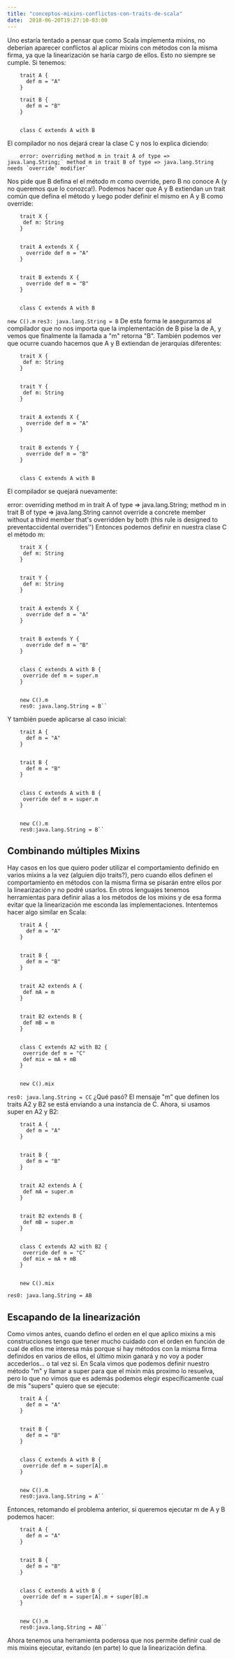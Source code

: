 ```yaml
---
title: "conceptos-mixins-conflictos-con-traits-de-scala"
date:  2018-06-20T19:27:10-03:00
---
```



Uno estaría tentado a pensar que como Scala implementa mixins, no deberían aparecer conflictos al aplicar mixins con métodos con la misma firma, ya que la linearización se haría cargo de ellos. Esto no siempre se cumple.
Si tenemos:

        trait A {
          def m = "A"
        }

        trait B {
          def m = "B"
        }
        

        class C extends A with B
El compilador no nos dejará crear la clase C y nos lo explica diciendo:

        error: overriding method m in trait A of type => java.lang.String;` method m in trait B of type => java.lang.String needs `override' modifier`
Nos pide que B defina el el método m como override, pero B no conoce A (y no queremos que lo conozca!).
Podemos hacer que A y B extiendan un trait común que defina el método y luego poder definir el mismo en A y B como override:

        trait X {
         def m: String
        }


        trait A extends X {
          override def m = "A"
        }


        trait B extends X {
          override def m = "B"
        }


        class C extends A with B
        

``new C().m``
``res3: java.lang.String = B``
De esta forma le aseguramos al compilador que no nos importa que la implementación de B pise la de A, y vemos que finalmente la llamada a "m" retorna "B".
También podemos ver que ocurre cuando hacemos que A y B extiendan de jerarquías diferentes:

        trait X {
         def m: String
        }
        

        trait Y {
         def m: String
        }


        trait A extends X {
          override def m = "A"
        }


        trait B extends Y {
          override def m = "B"
        }


        class C extends A with B
El compilador se quejará nuevamente:


error: overriding method m in trait A of type => java.lang.String;
method m in trait B of type => java.lang.String cannot override a concrete member without a third member that's overridden by both (this rule is designed to preventaccidental overrides'')
Entonces podemos definir en nuestra clase C el método m:


        trait X {
         def m: String
        }


        trait Y {
         def m: String
        }


        trait A extends X {
          override def m = "A"
        }


        trait B extends Y {
          override def m = "B"
        }


        class C extends A with B {
         override def m = super.m
        }
        

        new C().m
        res0: java.lang.String = B``
Y también puede aplicarse al caso inicial:

        trait A {
          def m = "A"
        }


        trait B {
          def m = "B"
        }


        class C extends A with B {
         override def m = super.m
        }


        new C().m
        res0:java.lang.String = B``
## Combinando múltiples Mixins

Hay casos en los que quiero poder utilizar el comportamiento definido en varios mixins a la vez (alguien dijo traits?), pero cuando ellos definen el comportamiento en métodos con la misma firma se pisarán entre ellos por la linearización y no podré usarlos.
En otros lenguajes tenemos herramientas para definir alias a los métodos de los mixins y de esa forma evitar que la linearización me esconda las implementaciones.
Intentemos hacer algo similar en Scala:

        trait A {
          def m = "A"
        }


        trait B {
          def m = "B"
        }


        trait A2 extends A {
         def mA = m
        }


        trait B2 extends B {
         def mB = m
        }


        class C extends A2 with B2 {
         override def m = "C"
         def mix = mA + mB
        }


        new C().mix
``res0: java.lang.String = CC``
¿Qué pasó? El mensaje "m" que definen los traits A2 y B2 se está enviando a una instancia de C.
Ahora, si usamos super en A2 y B2:

        trait A {
          def m = "A"
        }


        trait B {
          def m = "B"
        }


        trait A2 extends A {
         def mA = super.m
        }


        trait B2 extends B {
         def mB = super.m
        }


        class C extends A2 with B2 {
         override def m = "C"
         def mix = mA + mB
        }


        new C().mix
``res0: java.lang.String = AB``
## Escapando de la linearización

Como vimos antes, cuando defino el orden en el que aplico mixins a mis construcciones tengo que tener mucho cuidado con el orden en función de cual de ellos me interesa más porque si hay métodos con la misma firma definidos en varios de ellos, el último mixin ganará y no voy a poder accederlos... o tal vez si.
En Scala vimos que podemos definir nuestro método "m" y llamar a super para que el mixin más proximo lo resuelva, pero lo que no vimos que es además podemos elegir específicamente cual de mis "supers" quiero que se ejecute:

        trait A {
          def m = "A"
        }


        trait B {
          def m = "B"
        }


        class C extends A with B {
         override def m = super[A].m
        }


        new C().m
        res0:java.lang.String = A``
Entonces, retomando el problema anterior, si queremos ejecutar m de A y B podemos hacer:

        trait A {
          def m = "A"
        }


        trait B {
          def m = "B"
        }


        class C extends A with B {
         override def m = super[A].m + super[B].m
        }


        new C().m
        res0:java.lang.String = AB``
Ahora tenemos una herramienta poderosa que nos permite definir cual de mis mixins ejecutar, evitando (en parte) lo que la linearización defina.